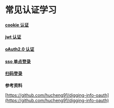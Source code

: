 # 常见认证学习

#### [cookie 认证](./docs/cookie.md)

#### [jwt 认证](./docs/jwt.md)

#### [oAuth2.0 认证](./docs.0/oAuth2.0.md)

#### [sso 单点登录](./docs/sso.md)

#### [扫码登录](./docs/qrcode.md)

**参考资料**

[https://github.com/hucheng91/digging-info-oauth](https://github.com/hucheng91/digging-info-oauth)
